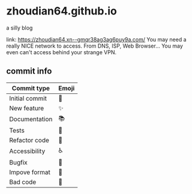 # zhoudian64.github.io

a silly blog

link: https://zhoudian64.xn--gmqr38ag3ag6puy9a.com/
You may need a really NICE network to access.
From DNS, ISP, Web Browser... You may even can't access behind your strange VPN.

## commit info

| Commit type    | Emoji            |
| -------------- | ---------------- |
| Initial commit | :tada:           |
| New feature    | :sparkles:       |
| Documentation  | :books:          |
| Tests          | :rotating_light: |
| Refactor code  | :hammer:         |
| Accessibility  | :wheelchair:     |
| Bugfix         | :bug:            |
| Impove format  | :art:            |
| Bad code       | :hankey:         |


